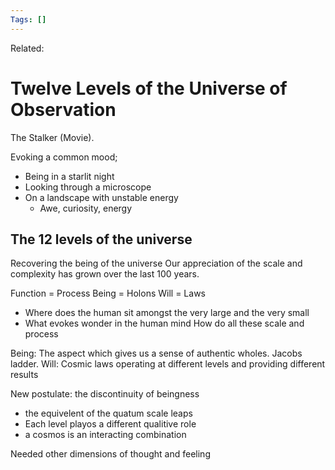 ```yaml
---
Tags: []
---
```

Related: 
# Twelve Levels of the Universe of Observation

The Stalker (Movie).

Evoking a common mood;
- Being in a starlit night
- Looking through a microscope
- On a landscape with unstable energy
	- Awe, curiosity, energy

## The 12 levels of the universe
Recovering the being of the universe
Our appreciation of the scale and complexity has grown over the last 100 years.


Function = Process 
Being = Holons
Will = Laws

- Where does the human sit amongst the very large and the very small
- What evokes wonder in the human mind
How do all these scale and process

Being: The aspect which gives us a sense of authentic wholes. Jacobs ladder. 
Will: Cosmic laws operating at different levels and providing different results

New postulate: the discontinuity of beingness
- the equivelent of the quatum scale leaps
- Each level playos a different qualitive role
- a cosmos is an interacting combination 

Needed other dimensions of thought and feeling



